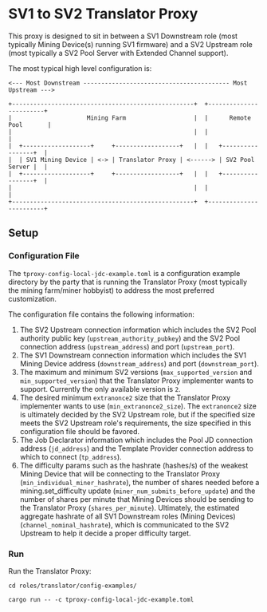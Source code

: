 # SV1 to SV2 Translator Proxy
This proxy is designed to sit in between a SV1 Downstream role (most typically Mining Device(s) 
running SV1 firmware) and a SV2 Upstream role (most typically a SV2 Pool Server with Extended
Channel support).

The most typical high level configuration is:

```
<--- Most Downstream ----------------------------------------- Most Upstream --->

+---------------------------------------------------+  +------------------------+
|                     Mining Farm                   |  |      Remote Pool       |
|                                                   |  |                        |
|  +-------------------+     +------------------+   |  |   +-----------------+  |
|  | SV1 Mining Device | <-> | Translator Proxy | <------> | SV2 Pool Server |  |
|  +-------------------+     +------------------+   |  |   +-----------------+  |
|                                                   |  |                        |
+---------------------------------------------------+  +------------------------+

```

## Setup
### Configuration File
The `tproxy-config-local-jdc-example.toml` is a configuration example  directory by the party that is running the Translator Proxy (most
typically the mining farm/miner hobbyist) to address the most preferred customization.

The configuration file contains the following information:

1. The SV2 Upstream connection information which includes the SV2 Pool authority public key 
   (`upstream_authority_pubkey`) and the SV2 Pool connection address (`upstream_address`) and port
   (`upstream_port`).
2. The SV1 Downstream connection information which includes the SV1 Mining Device address
   (`downstream_address`) and port (`downstream_port`).
3. The maximum and minimum SV2 versions (`max_supported_version` and `min_supported_version`) that
   the Translator Proxy implementer wants to support. Currently the only available version is `2`.
4. The desired minimum `extranonce2` size that the Translator Proxy implementer wants to use
   (`min_extranonce2_size`). The `extranonce2` size is ultimately decided by the SV2 Upstream role,
   but if the specified size meets the SV2 Upstream role's requirements, the size specified in this
   configuration file should be favored.
5. The Job Declarator information which includes the Pool JD connection address (`jd_address`) and the Template Provider connection address to which to connect (`tp_address`).
6. The difficulty params such as the hashrate (hashes/s) of the weakest Mining Device that will be connecting to the Translator Proxy (`min_individual_miner_hashrate`), the number of shares needed before a mining.set_difficulty update (`miner_num_submits_before_update`) and the number of shares per minute that Mining Devices should be sending to the Translator Proxy (`shares_per_minute`). Ultimately, the estimated aggregate hashrate of all SV1 Downstream roles (Mining
   Devices) (`channel_nominal_hashrate`), which is communicated to the SV2 Upstream to help it decide a proper difficulty target.

### Run

Run the Translator Proxy:

   ```
   cd roles/translator/config-examples/
   ```
   ```
   cargo run -- -c tproxy-config-local-jdc-example.toml
   ```
